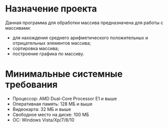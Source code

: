 # Назначение проекта
Данная программа для обработки массива предназначена для работы с массивами:
- для нахождения среднего арифметического положительных и отрицательных элементов массива;
- сортировка массива;
- построение графика по массиву.

# Минимальные системные требования
- Процессор: AMD Dual-Core Processor E1 и выше
- Оперативная память: 128 МБ и выше
- Видеокарта: 32 МБ и выше
- Свободное место на диске: 100 МБ
- ОС: Windows Vista/Xp/7/8/10
